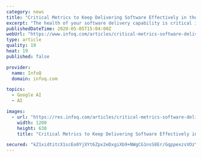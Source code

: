 ```yaml
---
category: news
title: "Critical Metrics to Keep Delivering Software Effectively in the New Normal’World"
excerpt: "The health of your software delivery capability is critical in the ‘new normal’ world. This requires the ability to track a hierarchy of metrics. Our top five overall delivery health metrics include: Time to Value;"
publishedDateTime: 2020-05-05T15:04:00Z
webUrl: "https://www.infoq.com/articles/critical-metrics-software-delivery/"
type: article
quality: 19
heat: 19
published: false

provider:
  name: InfoQ
  domain: infoq.com

topics:
  - Google AI
  - AI

images:
  - url: "https://res.infoq.com/articles/critical-metrics-software-delivery/en/headerimage/critical-metrics-software-delivery-1588501346223.jpg"
    width: 1200
    height: 630
    title: "Critical Metrics to Keep Delivering Software Effectively in the New Normal’World"

secured: "kZ1xidtitcX1scEo0YjXYt6Zpx2eDxgiXb9+NWgCG1nsS8Er/GqppexzsVOzYPTi7fZ/n2nxMl/V+pn0aNt6xq7eXm9JUFFxCSpfnJJEA2W9R0ehb4+WJIdQTpMs0tCAxyOafLIiBCOQJYHnWowurfJZCvDeVZYCsrRWoSF8QHv+Tfj8pr+2ODkzMMH9p2zBji5XJY/yoNOF0n/4qQBIuKTDelZtpLJx8faCySv93//f2QFjR/67uqV/wDa/Y4Y4MdEStoMl2LjQBQKAbN0HEP+ouLMcwfKzlm+XKoJejX2Tlg09m3Kgbg59FroqLcn5E5YinU3Zh6weHPlaNQbo2MWTXAA4q6izIndTw20lIHEbOrm6pMLaGrQHZNNNc7T2UbeEACzrG6//1caBQ/GchBAJrMlGL04CKrWr8K1mzAPf22/NesbzzVMe3WEOiWPZdX9znWExDaVuUg4nKWfu6jWZYIDbGk8HjO0LJ2Qa1XM=;XoPWIfX7QXi+U6PKn2SHnA=="
---
```


